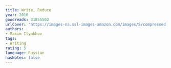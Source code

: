 ```yaml
---
title: Write, Reduce
year: 2016
goodreads: 31855502
urlCover: "https://images-na.ssl-images-amazon.com/images/S/compressed.photo.goodreads.com/books/1473234980i/31855502.jpg"
authors:
- Maxim Ilyakhov
tags:
- Writing
rating: 5
language: Russian
hasNotes: false
---
```

